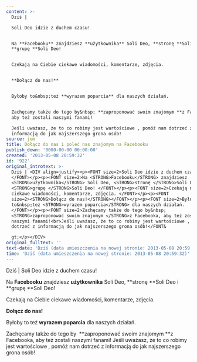 ```yaml
---
content: >-
  Dziś | 

  Soli Deo idzie z duchem czasu! 


  Na **Facebooku** znajdziesz **użytkownika** Soli Deo, **stronę **Soli Deo i
  **grupę **Soli Deo! 


  Czekają na Ciebie ciekawe wiadomości, komentarze, zdjęcia. 


  **Dołącz do nas!**


  Byłoby to&nbsp;też **wyrazem poparcia** dla naszych działań. 


  Zachęcamy także do tego by&nbsp; **zaproponować swoim znajomym **z Facebooka,
  aby też zostali naszymi fanami!

  Jeśli uważasz, że to co robimy jest wartościowe , pomóż nam dotrzeć z
  informacją do jak najszerszego grona osób!
source: jom
title: Dołącz do nas i poleć nas znajomym na Facebooku
publish_down: '0000-00-00 00:00:00'
created: '2013-05-08 20:59:32'
id: '922'
original_introtext: >-
  Dziś | <DIV align=justify><p><FONT size=2>Soli Deo idzie z duchem czasu!
  </FONT></p><p><FONT size=2>Na <STRONG>Facebooku</STRONG> znajdziesz
  <STRONG>użytkownika</STRONG> Soli Deo, <STRONG>stronę </STRONG>Soli Deo i
  <STRONG>grupę </STRONG>Soli Deo! </FONT></p><p><FONT size=2>Czekają na Ciebie
  ciekawe wiadomości, komentarze, zdjęcia. </FONT></p><p><FONT
  size=2><STRONG>Dołącz do nas!</STRONG></FONT></p><p><FONT size=2>Byłoby
  to&nbsp;też <STRONG>wyrazem poparcia</STRONG> dla naszych działań.
  </FONT></p><p><FONT size=2>Zachęcamy także do tego by&nbsp;
  <STRONG>zaproponować swoim znajomym </STRONG>z Facebooka, aby też zostali
  naszymi fanami!<br>Jeśli uważasz, że to co robimy jest wartościowe , pomóż nam
  dotrzeć z informacją do jak najszerszego grona osób!</FONT&

  gt;</p></DIV>
original_fulltext: ''
text-date: 'Dziś (data umieszczenia na nowej stronie: 2013-05-08 20:59:32)'
time: 'Dziś (data umieszczenia na nowej stronie: 2013-05-08 20:59:32)'
---
```

Dziś | 
Soli Deo idzie z duchem czasu! 

Na **Facebooku** znajdziesz **użytkownika** Soli Deo, **stronę **Soli Deo i **grupę **Soli Deo! 

Czekają na Ciebie ciekawe wiadomości, komentarze, zdjęcia. 

**Dołącz do nas!**

Byłoby to&nbsp;też **wyrazem poparcia** dla naszych działań. 

Zachęcamy także do tego by&nbsp; **zaproponować swoim znajomym **z Facebooka, aby też zostali naszymi fanami!
Jeśli uważasz, że to co robimy jest wartościowe , pomóż nam dotrzeć z informacją do jak najszerszego grona osób!

<!--{{json:{"created_date":"2013-05-08 20:59:32","publish_down":"0000-00-00 00:00:00","id":"922"}}}-->